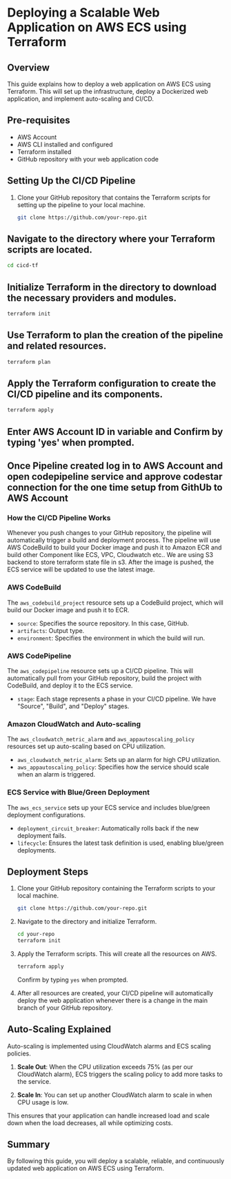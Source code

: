 # Deploying a Scalable Web Application on AWS ECS using Terraform

## Overview

This guide explains how to deploy a web application on AWS ECS using Terraform. This will set up the infrastructure, deploy a Dockerized web application, and implement auto-scaling and CI/CD.

## Pre-requisites

- AWS Account
- AWS CLI installed and configured
- Terraform installed
- GitHub repository with your web application code


## Setting Up the CI/CD Pipeline

1. Clone your GitHub repository that contains the Terraform scripts for setting up the pipeline to your local machine.

   ```bash
   git clone https://github.com/your-repo.git
   ```

## Navigate to the directory where your Terraform scripts are located.
   ```bash
   cd cicd-tf
   ```

## Initialize Terraform in the directory to download the necessary providers and modules.

   ```bash
   terraform init
   ```
## Use Terraform to plan the creation of the pipeline and related resources.
      
   ```bash
   terraform plan
   ```
## Apply the Terraform configuration to create the CI/CD pipeline and its components.

   ```bash
   terraform apply
   ```
## Enter AWS Account ID in variable and Confirm by typing 'yes' when prompted.

## Once Pipeline created log in to AWS Account and open codepipeline service and approve codestar connection for the one time setup from GithUb to AWS Account   
### How the CI/CD Pipeline Works
Whenever you push changes to your GitHub repository, the pipeline will automatically trigger a build and deployment process.
The pipeline will use AWS CodeBuild to build your Docker image and push it to Amazon ECR and build other Component like ECS, VPC, Cloudwatch etc..
We are using S3 backend to store terraform state file in s3.
After the image is pushed, the ECS service will be updated to use the latest image.
  
   

### AWS CodeBuild

The `aws_codebuild_project` resource sets up a CodeBuild project, which will build our Docker image and push it to ECR.

- `source`: Specifies the source repository. In this case, GitHub.
- `artifacts`: Output type.
- `environment`: Specifies the environment in which the build will run.

### AWS CodePipeline

The `aws_codepipeline` resource sets up a CI/CD pipeline. This will automatically pull from your GitHub repository, build the project with CodeBuild, and deploy it to the ECS service.

- `stage`: Each stage represents a phase in your CI/CD pipeline. We have "Source", "Build", and "Deploy" stages.

### Amazon CloudWatch and Auto-scaling

The `aws_cloudwatch_metric_alarm` and `aws_appautoscaling_policy` resources set up auto-scaling based on CPU utilization.

- `aws_cloudwatch_metric_alarm`: Sets up an alarm for high CPU utilization.
- `aws_appautoscaling_policy`: Specifies how the service should scale when an alarm is triggered.

### ECS Service with Blue/Green Deployment

The `aws_ecs_service` sets up your ECS service and includes blue/green deployment configurations.

- `deployment_circuit_breaker`: Automatically rolls back if the new deployment fails.
- `lifecycle`: Ensures the latest task definition is used, enabling blue/green deployments.

## Deployment Steps

1. Clone your GitHub repository containing the Terraform scripts to your local machine.

    ```bash
    git clone https://github.com/your-repo.git
    ```

2. Navigate to the directory and initialize Terraform.

    ```bash
    cd your-repo
    terraform init
    ```

3. Apply the Terraform scripts. This will create all the resources on AWS.

    ```bash
    terraform apply
    ```

    Confirm by typing `yes` when prompted.

4. After all resources are created, your CI/CD pipeline will automatically deploy the web application whenever there is a change in the main branch of your GitHub repository.

## Auto-Scaling Explained

Auto-scaling is implemented using CloudWatch alarms and ECS scaling policies.

1. **Scale Out**: When the CPU utilization exceeds 75% (as per our CloudWatch alarm), ECS triggers the scaling policy to add more tasks to the service.
  
2. **Scale In**: You can set up another CloudWatch alarm to scale in when CPU usage is low.

This ensures that your application can handle increased load and scale down when the load decreases, all while optimizing costs.

## Summary

By following this guide, you will deploy a scalable, reliable, and continuously updated web application on AWS ECS using Terraform.